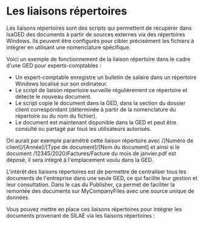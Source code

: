 # Les liaisons répertoires 

Les liaisons répertoires sont des scripts qui permettent de récupérer dans IsaGED des documents à partir de sources externes via des répertoires Windows. Ils peuvent être configurés pour cibler précisément les fichiers à intégrer en utilisant une nomenclature spécifique.

Voici un exemple de fonctionnement de la liaison répertoire dans le cadre d'une GED pour experts-comptables :

- Un expert-comptable enregistre un bulletin de salaire dans un répertoire Windows localisé sur son ordinateur.
- Le script de liaison répertoire surveille régulièrement ce répertoire et détecte le nouveau document.
- Le script copie le document dans la GED, dans la section du dossier client correspondant (déterminée à partir de la nomenclature du répertoire ou du nom du fichier).
- Le document est maintenant disponible dans la GED et peut être consulté ou partagé par tous les utilisateurs autorisés.

On aurait par exemple paramétré cette liaison répertoire avec /[Numéro de client]/[Année]/[Type de document]/[Nom du document] et ainsi si le document /12345/2020/Factures/Facture du mois de janvier.pdf est déposé, il sera intégré à l'emplacement voulu dans la GED.

L'intérêt des liaisons répertoires est de permettre de centraliser tous les documents de l'entreprise dans une seule GED, ce qui facilite leur gestion et leur consultation. Dans le cas du Publisher, ça permet de faciliter la remontée des documents sur MyCompanyFiles avec une source unique de données.

Vous pouvez mettre en place ces liaisons répertoires pour intégrer les documents provenant de SILAE via les liaisons répertoires : 